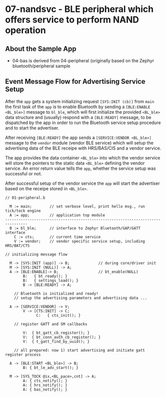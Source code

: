 # 07-nandsvc - BLE peripheral which offers service to perform NAND operation

## About the Sample App

* 04-bas is derived from 04-peripheral (originally based on the Zephyr
  bluetooth/peripheral sample

## Event Message Flow for Advertising Service Setup

After the `app` gets a system initializing request `[SYS:INIT (cb)]` from `main`
the first task of the `app` is to enable Bluetooth by sending a `[BLE:ENABLE
<BL_ble>]` message to `bl_ble`, which will first initialize the provided
`<BL_ble>` data structure and (usually) respond with a `[BLE:READY]` message,
to be dispatched by the app in order to run the Bluetooth service setup
procedure and to start the advertiser.

After receiving `[BLE:READY]` the app sends a `[SERVICE:VENDOR <BL_ble>]`
message to the `vendor` module (vendor BLE service) which will setup the
advertising data of the BLE receipe with HRS/BAS/CIS and a vendor service.

The app provides the data container `<BL_ble>` into which the vendor service
will store the pointers to the static data `<BL_ble>` defining the vendor
service. An error return value tells the `app`, whether the service setup was
successful or not.

After successful setup of the vendor service the `app` will start the
advertiser based on the receipe stored in `<BL_ble>`.

```
// 01-peripheral.b

  M := main;        // set verbose level, print hello msg., run tick/tock engine
  A := app;         // application top module
--------------------------------------------------------------------------------
  B := bl_ble;      // interface to Zephyr Bluetooth/GAP/GATT interface
    C := cts;       // current time service
    V := vendor;    // vendor specific service setup, including HRS/BAT/CTS

// initializing message flow

  M -> [SYS:INIT (app)] -> B;             // during core/driver init
  M -> [SYS:INIT (NULL)] -> A;
  A -> [BLE:ENABLE]-> B;                  // bt_enable(NULL)
        B:   { bt_ready(); }
        B:   { settings_load(); }
        B -> [BLE:READY] -> A;

    // Bluetooth is initialized and ready!
    // setup the advertising parameters and advertising data ...

  A -> [SERVICE:VENDOR] -> V;
        V -> [CTS:INIT] -> C;
              C:   { cts_init(); }

    // register GATT and SM callbacks

        V:  { bt_gatt_cb_register(); }
        V:  { bt_conn_auth_cb_register(); }
        V:  { t_gatt_find_by_uuid(); }

    // all prepared: now 1) start advertising and initiate gatt register process

  A -> [BLE:START <BL_ble>] -> B;
        B: { bt_le_adv_start(); }

  M -> [SYS_TOCK @ix,<BL_pace>,cnt] -> A;
        A: { cts_notify(); }
        A: { hrs_notify(); }
        A: { bas_notify(); }
```
